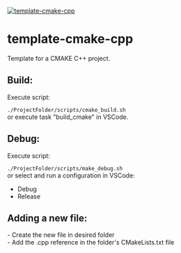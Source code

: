 [![template-cmake-cpp](https://github.com/mortinger91/template-cmake-cpp/actions/workflows/cmake.yml/badge.svg?branch=master)](https://github.com/mortinger91/template-cmake-cpp/actions/workflows/cmake.yml)

<h1>template-cmake-cpp</h1>
Template for a CMAKE C++ project.
<h2>Build:</h2>
Execute script:

```./ProjectFolder/scripts/cmake_build.sh```<br>
or execute task "build_cmake" in VSCode.
<h2>Debug:</h2>
Execute script:

```./ProjectFolder/scripts/make_debug.sh```<br>
or select and run a configuration in VSCode:<br>
- Debug<br>
- Release
<h2>Adding a new file:</h2>
- Create the new file in desired folder<br>
- Add the .cpp reference in the folder's CMakeLists.txt file

